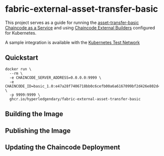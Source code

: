 # fabric-external-asset-transfer-basic

This project serves as a guide for running the [asset-transfer-basic](https://github.com/hyperledger/fabric-samples/tree/main/asset-transfer-basic/chaincode-external) 
[Chaincode as a Service](https://hyperledger-fabric.readthedocs.io/en/latest/cc_service.html) and using [Chaincode External Builders](https://hyperledger-fabric.readthedocs.io/en/latest/cc_launcher.html) 
configured for Kubernetes.

A sample integration is available with the [Kubernetes Test Network](https://github.com/jkneubuh/fabric-samples/tree/main/test-network-k8s)


## Quickstart

```shell 
docker run \
  --rm \
  -e CHAINCODE_SERVER_ADDRESS=0.0.0.0:9999 \
  -e CHAINCODE_ID=basic_1.0:e47a28f7406718bb0c6cefb00a6a6167099bf2d426e802d417f54c32d1a1ea1b \
  -p 9999:9999 \
  ghcr.io/hyperledgendary/fabric-external-asset-transfer-basic 
``` 


## Building the Image


## Publishing the Image 


## Updating the Chaincode Deployment 